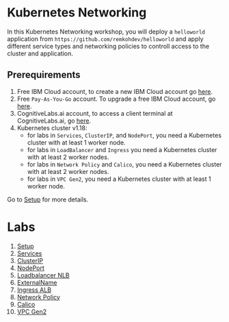 # Kubernetes Networking

In this Kubernetes Networking workshop, you will deploy a `helloworld` application from `https://github.com/remkohdev/helloworld` and apply different service types and networking policies to controll access to the cluster and application.

## Prerequirements

1. Free IBM Cloud account, to create a new IBM Cloud account go [here](https://ibm.github.io/workshop-setup/NEWACCOUNT/).
1. Free `Pay-As-You-Go` account. To upgrade a free IBM Cloud account, go [here](https://ibm.github.io/workshop-setup/PAYASYOUGO/).
1. CognitiveLabs.ai account, to access a client terminal at CognitiveLabs.ai, go [here](https://ibm.github.io/workshop-setup/COGNITIVECLASS/).
1. Kubernetes cluster v1.18:
    - for labs in `Services`, `ClusterIP`, and `NodePort`, you need a Kubernetes cluster with at least 1 worker node.
    - for labs in  `LoadBalancer` and `Ingress` you need a Kubernetes cluster with at least 2 worker nodes.
    - for labs in `Network Policy` and `Calico`, you need a Kubernetes cluster with at least 2 worker nodes.
    - for labs in `VPC Gen2`, you need a Kubernetes cluster with at least 1 worker node.

Go to [Setup](setup.md) for more details.

# Labs

1. [Setup](setup.md)
2. [Services](services.md)
3. [ClusterIP](clusterip.md)
4. [NodePort](nodeport.md)
5. [Loadbalancer NLB](loadbalancer.md)
6. [ExternalName](externalname.md)
7. [Ingress ALB](ingress-alb.md)
8. [Network Policy](networkpolicy.md) 
9. [Calico](calico.md)
10. [VPC Gen2](vpcgen2.md)
